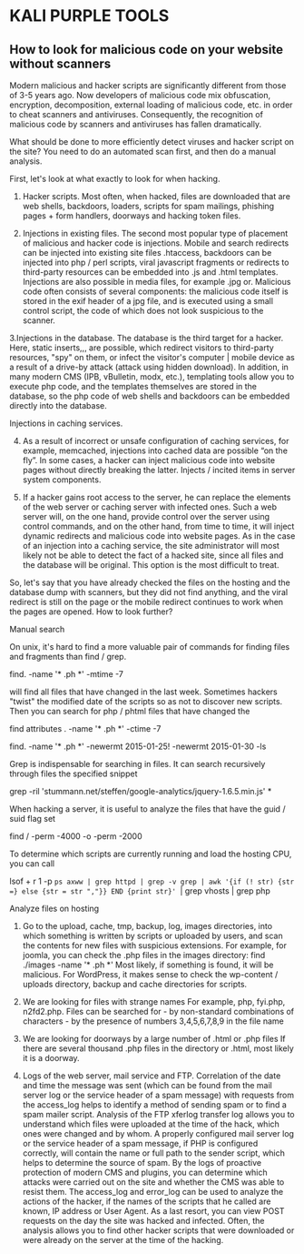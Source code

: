 # KALI PURPLE TOOLS

## How to look for malicious code on your website without scanners

  

Modern malicious and hacker scripts are significantly different from those of 3-5 years ago. Now developers of malicious code mix obfuscation, encryption, decomposition, external loading of malicious code, etc. in order to cheat scanners and antiviruses. Consequently, the recognition of malicious code by scanners and antiviruses has fallen dramatically.

What should be done to more efficiently detect viruses and hacker script on the site? You need to do an automated scan first, and then do a manual analysis.

First, let's look at what exactly to look for when hacking.

1. Hacker scripts. Most often, when hacked, files are downloaded that are web shells,
backdoors, loaders, scripts for spam mailings, phishing pages + form handlers, doorways and hacking token files.

2. Injections in existing files. The second most popular type of placement of malicious and hacker code is injections. Mobile and search redirects can be injected into existing site files .htaccess, backdoors can be injected into php / perl scripts, viral javascript fragments or redirects to third-party resources can be embedded into .js and .html templates. Injections are also possible in media files, for example .jpg or. Malicious code often consists of several components: the malicious code itself is stored in the exif header of a jpg file, and is executed using a small control script, the code of which does not look suspicious to the scanner.

3.Injections in the database. The database is the third target for a hacker. Here, static inserts,,, are possible, which redirect visitors to third-party resources, "spy" on them, or infect the visitor's computer | mobile device as a result of a drive-by attack (attack using hidden download). In addition, in many modern CMS (IPB, vBulletin, modx, etc.), templating tools allow you to execute php code, and the templates themselves are stored in the database, so the php code of web shells and backdoors can be embedded directly into the database.

Injections in caching services.

4. As a result of incorrect or unsafe configuration of caching services, for example, memcached, injections into cached data are possible “on the fly”. In some cases, a hacker can inject malicious code into website pages without directly breaking the latter. Injects / incited items in server system components.

5. If a hacker gains root access to the server, he can replace the elements of the web server or caching server with infected ones. Such a web server will, on the one hand, provide control over the server using control commands, and on the other hand, from time to time, it will inject dynamic redirects and malicious code into website pages. As in the case of an injection into a caching service, the site administrator will most likely not be able to detect the fact of a hacked site, since all files and the database will be original. This option is the most difficult to treat.

So, let's say that you have already checked the files on the hosting and the database dump with scanners, but they did not find anything, and the viral redirect is still on the page or the mobile redirect continues to work when the pages are opened. How to look further?

Manual search

On unix, it's hard to find a more valuable pair of commands for finding files and fragments than find / grep.

find. -name '* .ph *' -mtime -7

will find all files that have changed in the last week. Sometimes hackers "twist" the modified date of the scripts so as not to discover new scripts. Then you can search for php / phtml files that have changed the

find attributes . -name '* .ph *' -сtime -7


find. -name '* .ph *' -newermt 2015-01-25! -newermt 2015-01-30 -ls

Grep is indispensable for searching in files. It can search recursively through files the specified snippet

grep -ril 'stummann.net/steffen/google-analytics/jquery-1.6.5.min.js' *

When hacking a server, it is useful to analyze the files that have the guid / suid flag set

find / -perm -4000 -o -perm -2000

To determine which scripts are currently running and load the hosting CPU, you can call

lsof + r 1 -p `ps axww | grep httpd | grep -v grep | awk '{if (! str) {str =} else {str = str ","}} END {print str}' `| grep vhosts | grep php

Analyze files on hosting

1. Go to the upload, cache, tmp, backup, log, images directories, into which something is written by scripts or uploaded by users, and scan the contents for new files with suspicious extensions. For example, for joomla, you can check the .php files in the images directory: find ./images -name '* .ph *' Most likely, if something is found, it will be malicious. For WordPress, it makes sense to check the wp-content / uploads directory, backup and cache directories for scripts.

2. We are looking for files with strange names For example, php, fyi.php, n2fd2.php. Files can be searched for - by non-standard combinations of characters - by the presence of numbers 3,4,5,6,7,8,9 in the file name

3. We are looking for doorways by a large number of .html or .php files If there are several thousand .php files in the directory or .html, most likely it is a doorway.

4. Logs of the web server, mail service and FTP. Correlation of the date and time the message was sent (which can be found from the mail server log or the service header of a spam message) with requests from the access_log helps to identify a method of sending spam or to find a spam mailer script. Analysis of the FTP xferlog transfer log allows you to understand which files were uploaded at the time of the hack, which ones were changed and by whom. A properly configured mail server log or the service header of a spam message, if PHP is configured correctly, will contain the name or full path to the sender script, which helps to determine the source of spam. By the logs of proactive protection of modern CMS and plugins, you can determine which attacks were carried out on the site and whether the CMS was able to resist them. The access_log and error_log can be used to analyze the actions of the hacker, if the names of the scripts that he called are known, IP address or User Agent. As a last resort, you can view POST requests on the day the site was hacked and infected. Often, the analysis allows you to find other hacker scripts that were downloaded or were already on the server at the time of the hacking.
